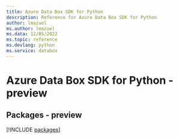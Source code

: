 ```yaml
---
title: Azure Data Box SDK for Python
description: Reference for Azure Data Box SDK for Python
author: lmazuel
ms.author: lmazuel
ms.data: 12/05/2022
ms.topic: reference
ms.devlang: python
ms.service: databox
---
```

# Azure Data Box SDK for Python - preview
## Packages - preview
[!INCLUDE [packages](data-box-index.md)]